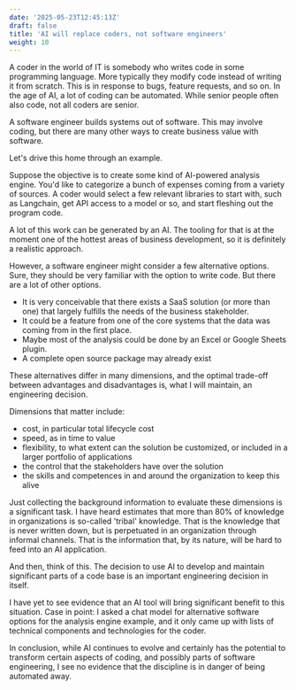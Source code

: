 ```yaml
---
date: '2025-05-23T12:45:13Z'
draft: false
title: 'AI will replace coders, not software engineers'
weight: 10
---
```


A coder in the world of IT is somebody who writes code in some programming language.
More typically they modify code instead of writing it from scratch.
This is in response to bugs, feature requests, and so on.
In the age of AI, a lot of coding can be automated.
While senior people often also code, not all coders are senior.

A software engineer builds systems out of software.
This may involve coding, but there are many other ways to create business value with software.

Let's drive this home through an example.

Suppose the objective is to create some kind of AI-powered analysis engine.
You'd like to categorize a bunch of expenses coming from a variety of sources.
A coder would select a few relevant libraries to start with, such as Langchain, get API access to a model or so, and start fleshing out the program code.

A lot of this work can be generated by an AI.
The tooling for that is at the moment one of the hottest areas of business development, so it is definitely a realistic approach.

However, a software engineer might consider a few alternative options.
Sure, they should be very familiar with the option to write code.
But there are a lot of other options.

- It is very conceivable that there exists a SaaS solution (or more than one) that largely fulfills the needs of the business stakeholder.
- It could be a feature from one of the core systems that the data was coming from in the first place.
- Maybe most of the analysis could be done by an Excel or Google Sheets plugin.
- A complete open source package may already exist

These alternatives differ in many dimensions, and the optimal trade-off between advantages and disadvantages is, what I will maintain, an engineering decision.

Dimensions that matter include:

- cost, in particular total lifecycle cost
- speed, as in time to value
- flexibility, to what extent can the solution be customized, or included in a larger portfolio of applications
- the control that the stakeholders have over the solution
- the skills and competences in and around the organization to keep this alive

Just collecting the background information to evaluate these dimensions is a significant task.
I have heard estimates that more than 80% of knowledge in organizations is so-called 'tribal' knowledge.
That is the knowledge that is never written down, but is perpetuated in an organization through informal channels.
That is the information that, by its nature, will be hard to feed into an AI application.

And then, think of this.
The decision to use AI to develop and maintain significant parts of a code base is an important engineering decision in itself.

I have yet to see evidence that an AI tool will bring significant benefit to this situation.
Case in point: I asked a chat model for alternative software options for the analysis engine example, and it only came up with lists of technical components and technologies for the coder.

In conclusion, while AI continues to evolve and certainly has the potential to transform certain aspects of coding, and possibly parts of software engineering, I see no evidence that the discipline is in danger of being automated away.
